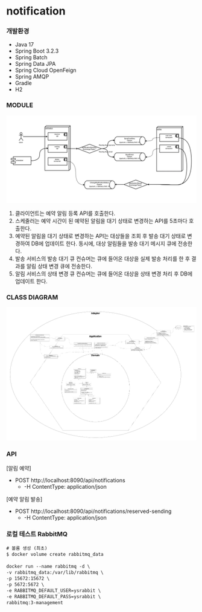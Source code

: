 # notification

### 개발환경
- Java 17
- Spring Boot 3.2.3
- Spring Batch
- Spring Data JPA
- Spring Cloud OpenFeign
- Spring AMQP
- Gradle
- H2

### MODULE
![module](./notification_module.jpg)
1. 클라이언트는 예약 알림 등록 API를 호출한다.
2. 스케줄러는 예약 시간이 된 예약된 알림을 대기 상태로 변경하는 API를 5초마다 호출한다.
3. 예약된 알림을 대기 상태로 변경하는 API는 대상들을 조회 후 발송 대기 상태로 변경하여 DB에 업데이트 한다. 동시에, 대상 알림들을 발송 대기 메시지 큐에 전송한다.
4. 발송 서비스의 발송 대기 큐 컨슈머는 큐에 들어온 대상을 실제 발송 처리를 한 후 결과를 알림 상태 변경 큐에 전송한다.
5. 알림 서비스의 상태 변경 큐 컨슈머는 큐에 들어온 대상을 상태 변경 처리 후 DB에 업데이트 한다.

### CLASS DIAGRAM
![class_diagram](./notification_class.jpg)

### API

[알림 예약]
- POST http://localhost:8090/api/notifications
  - -H ContentType: application/json

[예약 알림 발송]
- POST http://localhost:8090/api/notifications/reserved-sending
    - -H ContentType: application/json


### 로컬 테스트 RabbitMQ
    # 볼륨 생성 (최초)
    $ docker volume create rabbitmq_data

    docker run --name rabbitmq -d \
    -v rabbitmq_data:/var/lib/rabbitmq \
    -p 15672:15672 \
    -p 5672:5672 \
    -e RABBITMQ_DEFAULT_USER=ysrabbit \
    -e RABBITMQ_DEFAULT_PASS=ysrabbit \
    rabbitmq:3-management
